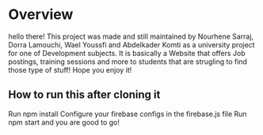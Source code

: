 # Overview

hello there!
This project was made and still maintained by Nourhene Sarraj, Dorra Lamouchi, Wael Youssfi and Abdelkader Komti as a university project for one of Development subjects.
It is basically a Website that offers Job postings, training sessions and more to students that are strugling to find those type of stuff!
Hope you enjoy it!

## How to run this after cloning it

Run npm install
Configure your firebase configs in the firebase.js file
Run npm start
and you are good to go!
